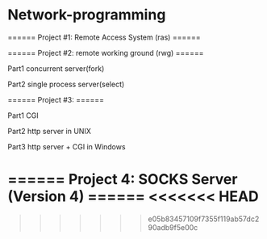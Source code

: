Network-programming
===================
====== Project #1: Remote Access System (ras) ======

====== Project #2: remote working ground (rwg) ======

Part1 concurrent server(fork) 

Part2 single process server(select)

====== Project #3: ======

Part1 CGI

Part2 http server in UNIX

Part3 http server + CGI in Windows

====== Project 4: SOCKS Server (Version 4) ======
<<<<<<< HEAD
=======

>>>>>>> e05b83457109f7355f119ab57dc290adb9f5e00c
